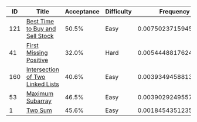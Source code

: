 |ID|Title|Acceptance|Difficulty|Frequency|
|----|-----|----|---|---|
|121|[Best Time to Buy and Sell Stock]( https://leetcode.com/problems/best-time-to-buy-and-sell-stock)|50.5%|Easy|0.007502371594599209|
|41|[First Missing Positive]( https://leetcode.com/problems/first-missing-positive)|32.0%|Hard|0.005444881762408285|
|160|[Intersection of Two Linked Lists]( https://leetcode.com/problems/intersection-of-two-linked-lists)|40.6%|Easy|0.003934945881316586|
|53|[Maximum Subarray]( https://leetcode.com/problems/maximum-subarray)|46.5%|Easy|0.003902924955778234|
|1|[Two Sum]( https://leetcode.com/problems/two-sum)|45.6%|Easy|0.00184543512358731|
